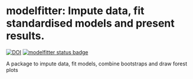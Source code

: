 # modelfitter: Impute data, fit standardised models and present results.

[![DOI](https://zenodo.org/badge/557212469.svg)](https://zenodo.org/badge/latestdoi/557212469)
[![modelfitter status
badge](https://bristol-vaccine-centre.r-universe.dev/badges/modelfitter)](https://bristol-vaccine-centre.r-universe.dev)

A package to impute data, fit models, combine bootstraps and draw forest plots

